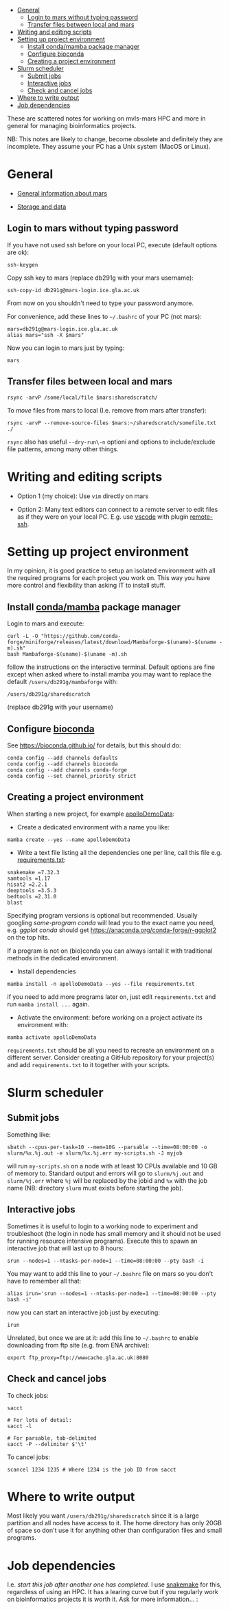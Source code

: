 <!-- vim-markdown-toc GFM -->

* [General](#general)
    * [Login to mars without typing password](#login-to-mars-without-typing-password)
    * [Transfer files between local and mars](#transfer-files-between-local-and-mars)
* [Writing and editing scripts](#writing-and-editing-scripts)
* [Setting up project environment](#setting-up-project-environment)
    * [Install conda/mamba package manager](#install-condamamba-package-manager)
    * [Configure bioconda](#configure-bioconda)
    * [Creating a project environment](#creating-a-project-environment)
* [Slurm scheduler](#slurm-scheduler)
    * [Submit jobs](#submit-jobs)
    * [Interactive jobs](#interactive-jobs)
    * [Check and cancel jobs](#check-and-cancel-jobs)
* [Where to write output](#where-to-write-output)
* [Job dependencies](#job-dependencies)

<!-- vim-markdown-toc -->

These are scattered notes for working on mvls-mars HPC and more in general for
managing bioinformatics projects.

NB: This notes are likely to change, become obsolete and definitely they are
incomplete. They assume your PC has a Unix system (MacOS or Linux).

# General

* [General information about mars](https://mars.ice.gla.ac.uk/)

* [Storage and data](https://mars.ice.gla.ac.uk/storage-and-data/)

## Login to mars without typing password

If you have not used ssh before on your local PC, execute (default options are ok):

```
ssh-keygen
```

Copy ssh key to mars (replace db291g with your mars username):

```
ssh-copy-id db291g@mars-login.ice.gla.ac.uk
```

From now on you shouldn't need to type your password anymore.

For convenience, add these lines to `~/.bashrc` of your PC (not mars):

```
mars=db291g@mars-login.ice.gla.ac.uk
alias mars="ssh -X $mars"
```

Now you can login to mars just by typing:

```
mars
```

## Transfer files between local and mars

```
rsync -arvP /some/local/file $mars:sharedscratch/
```

To *move* files from mars to local (I.e. remove from mars after transfer):

```
rsync -arvP --remove-source-files $mars:~/sharedscratch/somefile.txt ./
```

`rsync` also has useful `--dry-run\-n` optioni and options to include/exclude
file patterns, among many other things.

# Writing and editing scripts

* Option 1 (my choice): Use `vim` directly on mars 

* Option 2: Many text editors can connect to a remote server to edit files as
  if they were on your local PC. E.g. use [vscode](https://code.visualstudio.com/)
  with plugin
  [remote-ssh](https://marketplace.visualstudio.com/items?itemName=ms-vscode-remote.remote-ssh).


# Setting up project environment

In my opinion, it is good practice to setup an isolated environment with all
the required programs for each project you work on. This way you have more
control and flexibility than asking IT to install stuff.

## Install [conda/mamba](https://mamba.readthedocs.io/en/latest/index.html) package manager

Login to mars and execute:

```
curl -L -O "https://github.com/conda-forge/miniforge/releases/latest/download/Mambaforge-$(uname)-$(uname -m).sh"
bash Mambaforge-$(uname)-$(uname -m).sh
```

follow the instructions on the interactive terminal. Default options are fine
except when asked where to install mamba you may want to replace the default
`/users/db291g/mambaforge` with:

```
/users/db291g/sharedscratch
```

(replace db291g with your username) 

## Configure [bioconda](https://bioconda.github.io/)

See https://bioconda.github.io/ for details, but this should do:

```
conda config --add channels defaults
conda config --add channels bioconda
conda config --add channels conda-forge
conda config --set channel_priority strict
```

## Creating a project environment

When starting a new project, for example [apolloDemoData](https://github.com/glaParaBio/apolloDemoData):

* Create a dedicated environment with a name you like:

```
mamba create --yes --name apolloDemoData
```

* Write a text file listing all the dependencies one per line, call this file e.g. [requirements.txt](https://github.com/glaParaBio/apolloDemoData/blob/master/requirements.txt):

```
snakemake =7.32.3
samtools =1.17
hisat2 =2.2.1
deeptools =3.5.3
bedtools =2.31.0
blast
```

Specifying program versions is optional but recommended. Usually googling
*some-program conda* will lead you to the exact name you need, e.g. *ggplot
conda* should get https://anaconda.org/conda-forge/r-ggplot2 on the top hits.

If a program is not on (bio)conda you can always isntall it with traditional
methods in the dedicated environment.

* Install dependencies

```
mamba install -n apolloDemoData --yes --file requirements.txt
```

if you need to add more programs later on, just edit
`requirements.txt` and run `mamba install ...` again.

* Activate the environment: before working on a project activate its environment with:

```
mamba activate apolloDemoData
```

`requirements.txt` should be all you need to recreate an environment on a
different server. Consider creating a GitHub repository for your project(s) and
add `requirements.txt` to it together with your scripts.

# Slurm scheduler

## Submit jobs

Something like:

```
sbatch --cpus-per-task=10 --mem=10G --parsable --time=08:00:00 -o slurm/%x.%j.out -e slurm/%x.%j.err my-scripts.sh -J myjob
```

will run `my-scripts.sh` on a node with at least 10 CPUs available and 10 GB of
memory to. Standard output and errors will go to `slurm/%j.out` and
`slurm/%j.err` where `%j` will be replaced by the jobid and `%x` with the job
name (NB: directory `slurm` must exists before starting the job).

## Interactive jobs

Sometimes it is useful to login to a working node to experiment and
troubleshoot (the login in node has small memory and it should not be used for
running resource intensive programs). Execute this to spawn an interactive job
that will last up to 8 hours:

```
srun --nodes=1 --ntasks-per-node=1 --time=08:00:00 --pty bash -i
```

You may want to add this line to your `~/.bashrc` file on mars so you don't have to remember all that:

```
alias irun='srun --nodes=1 --ntasks-per-node=1 --time=08:00:00 --pty bash -i'
```

now you can start an interactive job just by executing:

```
irun
```

Unrelated, but once we are at it: add this line to `~/.bashrc` to enable
downloading from ftp site (e.g. from ENA archive):

```
export ftp_proxy=ftp://wwwcache.gla.ac.uk:8080
```

## Check and cancel jobs

To check jobs:

```
sacct 

# For lots of detail:
sacct -l

# For parsable, tab-delimited
sacct -P --delimiter $'\t'
```

To cancel jobs:

```
scancel 1234 1235 # Where 1234 is the job ID from sacct
```

# Where to write output

Most likely you want `/users/db291g/sharedscratch` since it is a large
partition and all nodes have access to it. The home directory has only 20GB of
space so don't use it for anything other than configuration files and small programs.

# Job dependencies

I.e. *start this job after another one has completed*. I use [snakemake](https://snakemake.github.io/) for this, regardless of using
an HPC. It has a learing curve but if you regularly work on bioinformatics
projects it is worth it. Ask for more information...
:
